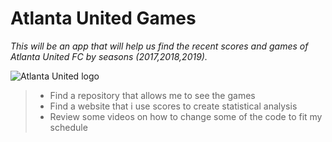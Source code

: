 # Atlanta United Games

_This will be an app that will help us find the recent scores and games of Atlanta United FC by seasons (2017,2018,2019)._

![Atlanta United logo](https://atlanta-mp7static.mlsdigital.net/styles/non-retina_desktop_logo/s3/atl-logo.png?plOAkAqphTbpCsLrfl3D742xnb38ry4G&itok=sDcrOo0Q)


> * Find a repository that allows me to see the games
> * Find a website that i use scores to create statistical analysis
> * Review some videos on how to change some of the code to fit my schedule
